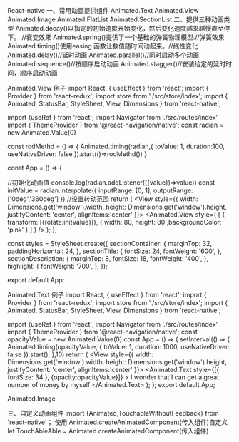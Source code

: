 React-native
一、常用动画提供组件
      Animated.Text
      Animated.View
      Animated.Image
      Animated.FlatList
      Animated.SectionList
二、提供三种动画类型
   Animated.decay()以指定的初始速度开始变化，然后变化速度越来越慢直至停下。 //衰变效果
   Animated.spring()提供了一个基础的弹簧物理模型.//弹簧效果
   Animated.timing()使用easing 函数让数值随时间动起来。//线性变化
   Animated.delay()//延时动画
   Animated.parallel()//同时启动多个动画
   Animated.sequence()//按顺序启动动画
   Animated.stagger()//安装给定的延时时间，顺序启动动画
 
 Animated.View 例子
import React, { useEffect } from 'react';
import { Provider } from 'react-redux';
import store from './src/store/index';
import {
  Animated,
  StatusBar,
  StyleSheet,
  View,
  Dimensions
} from 'react-native';

import {useRef } from 'react';
import Navigator from './src/routes/index'
import { ThemeProvider } from '@react-navigation/native';
const radian = new Animated.Value(0)

const rodMethd = () => { 
  Animated.timing(radian,{
    toValue: 1,
    duration:100,
    useNativeDriver: false 
  }).start(()=>rodMethd()) 
}

const App = () => {
  
  //初始化动画值
  console.log(radian.addListener(({value})=>value))
  const initValue = radian.interpolate({
    inputRange: [0, 1],
    outputRange: ['0deg','360deg']
  }) //设置转动范围
  return (
    <View style={{
      width: Dimensions.get('window').width,
      height: Dimensions.get('window').height,
      justifyContent: 'center',
      alignItems:'center'
    }}>
         <Animated.View
            style={
              [
                { transform: [{rotate:initValue}]},
                { width: 80, height: 80 ,backgroundColor: 'pink' }
              ]
            }
          />
    </View>
  );
};

const styles = StyleSheet.create({
  sectionContainer: {
    marginTop: 32,
    paddingHorizontal: 24,
  },
  sectionTitle: {
    fontSize: 24,
    fontWeight: '600',
  },
  sectionDescription: {
    marginTop: 8,
    fontSize: 18,
    fontWeight: '400',
  },
  highlight: {
    fontWeight: '700',
  },
});

export default App;

Animated.Text 例子
import React, { useEffect } from 'react';
import { Provider } from 'react-redux';
import store from './src/store/index';
import {
  Animated,
  StatusBar,
  StyleSheet,
  View,
  Dimensions
} from 'react-native';

import {useRef } from 'react';
import Navigator from './src/routes/index'
import { ThemeProvider } from '@react-navigation/native';
const opacityValue = new Animated.Value(0)
const App = () => {
  setInterval(() => { 
    Animated.timing(opacityValue, {
      toValue: 1,
      duration: 1000,
      useNativeDriver: false
    }).start();
  },10)
  return (
    <View style={{
      width: Dimensions.get('window').width,
      height: Dimensions.get('window').height,
      justifyContent: 'center',
      alignItems:'center'
    }}>
         <Animated.Text
        style={[{ fontSize: 34 }, {opacity:opacityValue}]}
      >
        I wonder that I can get a great number of money by myself
      </Animated.Text>
    </View>
  );
};
export default App;

Animated.Image

三、自定义动画组件
import {Animated,TouchableWithoutFeedback} from 'react-native'；
使用 Animated.createAnimatedComponent(传入组件)自定义
let TouchAbleAble =  Animated.createAnimatedComponent(传入组件)
   <TouchAbleAble />